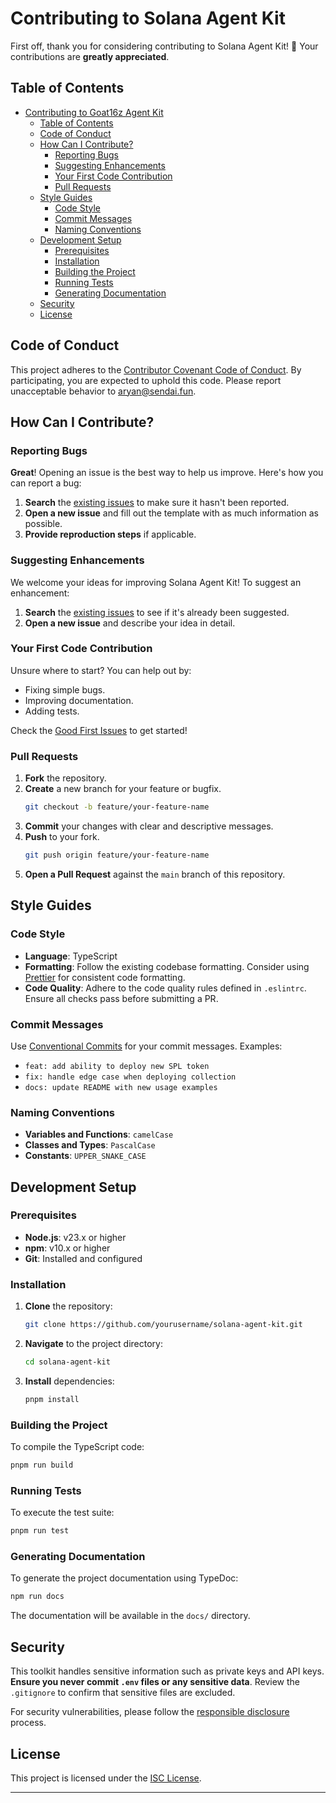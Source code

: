 # Contributing to Solana Agent Kit

First off, thank you for considering contributing to Solana Agent Kit! 🎉 Your contributions are **greatly appreciated**.

## Table of Contents

- [Contributing to Goat16z Agent Kit](#contributing-to-goat16z-agent-kit)
  - [Table of Contents](#table-of-contents)
  - [Code of Conduct](#code-of-conduct)
  - [How Can I Contribute?](#how-can-i-contribute)
    - [Reporting Bugs](#reporting-bugs)
    - [Suggesting Enhancements](#suggesting-enhancements)
    - [Your First Code Contribution](#your-first-code-contribution)
    - [Pull Requests](#pull-requests)
  - [Style Guides](#style-guides)
    - [Code Style](#code-style)
    - [Commit Messages](#commit-messages)
    - [Naming Conventions](#naming-conventions)
  - [Development Setup](#development-setup)
    - [Prerequisites](#prerequisites)
    - [Installation](#installation)
    - [Building the Project](#building-the-project)
    - [Running Tests](#running-tests)
    - [Generating Documentation](#generating-documentation)
  - [Security](#security)
  - [License](#license)

## Code of Conduct

This project adheres to the [Contributor Covenant Code of Conduct](https://www.contributor-covenant.org/version/2/0/code_of_conduct/). By participating, you are expected to uphold this code. Please report unacceptable behavior to [aryan@sendai.fun](mailto:aryan@sendai.fun).

## How Can I Contribute?

### Reporting Bugs

**Great**! Opening an issue is the best way to help us improve. Here's how you can report a bug:

1. **Search** the [existing issues](https://github.com/sendaifun/solana-agent-kit/issues) to make sure it hasn't been reported.
2. **Open a new issue** and fill out the template with as much information as possible.
3. **Provide reproduction steps** if applicable.

### Suggesting Enhancements

We welcome your ideas for improving Solana Agent Kit! To suggest an enhancement:

1. **Search** the [existing issues](https://github.com/sendaifun/solana-agent-kit/issues) to see if it's already been suggested.
2. **Open a new issue** and describe your idea in detail.

### Your First Code Contribution

Unsure where to start? You can help out by:

- Fixing simple bugs.
- Improving documentation.
- Adding tests.

Check the [Good First Issues](https://github.com/sendaifun/solana-agent-kit/issues?q=is%3Aissue+is%3Aopen+label%3A%22good+first+issue%22) to get started!

### Pull Requests

1. **Fork** the repository.
2. **Create** a new branch for your feature or bugfix.
   ```bash
   git checkout -b feature/your-feature-name
   ```
3. **Commit** your changes with clear and descriptive messages.
4. **Push** to your fork.
   ```bash
   git push origin feature/your-feature-name
   ```
5. **Open a Pull Request** against the `main` branch of this repository.

## Style Guides

### Code Style

- **Language**: TypeScript
- **Formatting**: Follow the existing codebase formatting. Consider using [Prettier](https://prettier.io/) for consistent code formatting.
- **Code Quality**: Adhere to the code quality rules defined in `.eslintrc`. Ensure all checks pass before submitting a PR.

### Commit Messages

Use [Conventional Commits](https://www.conventionalcommits.org/en/v1.0.0/) for your commit messages. Examples:

- `feat: add ability to deploy new SPL token`
- `fix: handle edge case when deploying collection`
- `docs: update README with new usage examples`

### Naming Conventions

- **Variables and Functions**: `camelCase`
- **Classes and Types**: `PascalCase`
- **Constants**: `UPPER_SNAKE_CASE`

## Development Setup

### Prerequisites

- **Node.js**: v23.x or higher
- **npm**: v10.x or higher
- **Git**: Installed and configured

### Installation

1. **Clone** the repository:
   ```bash
   git clone https://github.com/yourusername/solana-agent-kit.git
   ```
2. **Navigate** to the project directory:
   ```bash
   cd solana-agent-kit
   ```
3. **Install** dependencies:
   ```bash
   pnpm install
   ```

### Building the Project

To compile the TypeScript code:

```bash
pnpm run build
```

### Running Tests

To execute the test suite:

```bash
pnpm run test
```

### Generating Documentation

To generate the project documentation using TypeDoc:

```bash
npm run docs
```

The documentation will be available in the `docs/` directory.

## Security

This toolkit handles sensitive information such as private keys and API keys. **Ensure you never commit `.env` files or any sensitive data**. Review the `.gitignore` to confirm that sensitive files are excluded.

For security vulnerabilities, please follow the [responsible disclosure](mailto:aryan@sendai.fun) process.

## License

This project is licensed under the [ISC License](LICENSE).

---
